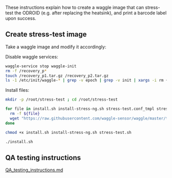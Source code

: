 
These instructions explain how to create a waggle image that can stress-test the ODROID (e.g. after replacing the heatsink), and print a barcode label upon success.

## Create stress-test image 

Take a waggle image and modify it accordingly:

Disable waggle services:
```bash
waggle-service stop waggle-init
rm -f /recovery_p*
touch /recovery_p1.tar.gz /recovery_p2.tar.gz
ls -1 /etc/init/waggle-* | grep -v epoch | grep -v init | xargs -i rm {}
```



Install files:

```bash
mkdir -p /root/stress-test ; cd /root/stress-test

for file in install.sh install-stress-ng.sh stress-test.conf_tmpl stress-test.sh print_status.sh_tmpl ; do
  rm -f ${file}
  wget "https://raw.githubusercontent.com/waggle-sensor/waggle/master/testing/odroid/${file}"
done

chmod +x install.sh install-stress-ng.sh stress-test.sh

./install.sh

```

## QA testing instructions

[QA_testing_instructions.md](./QA_testing_instructions.md)
